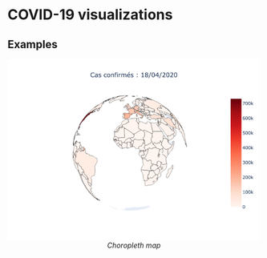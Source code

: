 # COVID-19 visualizations
 
 ## Examples


<p align="center">
    <img src="https://github.com/jbguerin/coronavirus/blob/master/docs/imgs/choroplethmap.png"> <br>
    <em>Choropleth map</em>
</p>